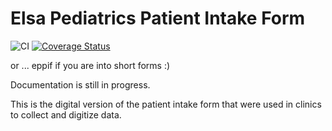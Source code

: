 # Elsa Pediatrics Patient Intake Form

![CI](https://github.com/Elsa-Health/bayesian-logistic-regressor/workflows/CI/badge.svg?branch=dev)
[![Coverage Status](https://coveralls.io/repos/github/Elsa-Health/pediatric-assessment-intake-form/badge.svg?branch=main)](https://coveralls.io/github/Elsa-Health/pediatric-assessment-intake-form?branch=main)

or ... eppif if you are into short forms :)

Documentation is still in progress.

This is the digital version of the patient intake form that were used in clinics to collect and digitize data.
